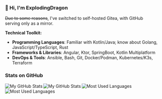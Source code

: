 ### 👋 Hi, I'm ExplodingDragon

~~Due to some reasons~~, I've switched to self-hosted Gitea, with GitHub serving only as a mirror.

**Technical Toolkit:**

- **Programming Languages**: Familiar with Kotlin/Java; know about Golang, JavaScript/TypeScript, Rust
- **Frameworks & Libraries**: Angular, Ktor, SpringBoot, Kotlin Multiplatform
- **DevOps & Tools**: Ansible, Bash, Git, Docker/Podman, Kubernetes/K3s, Terraform

### Stats on GitHub

<a href="https://github.com/ExplodingDragon#gh-light-mode-only">
  <img src="https://github-readme-stats.vercel.app/api?username=ExplodingDragon&count_private=true&show_icons=true&theme=light#gh-light-mode-only" align="left" alt="My GitHub Stats" />
  <img src="https://github-readme-stats.vercel.app/api/top-langs/?username=ExplodingDragon&layout=compact&langs_count=8&theme=light#gh-light-mode-only" align="left" alt="My GitHub Stats" />
</a>
<a href="https://github.com/ExplodingDragon#gh-dark-mode-only">
  <img src="https://github-readme-stats.vercel.app/api?username=ExplodingDragon&count_private=true&show_icons=true&theme=dark#gh-dark-mode-only" align="left" alt="Most Used Languages" />
  <img src="https://github-readme-stats.vercel.app/api/top-langs/?username=ExplodingDragon&layout=compact&langs_count=8&theme=dark#gh-dark-mode-only" align="left" alt="Most Used Languages" />
</a>
